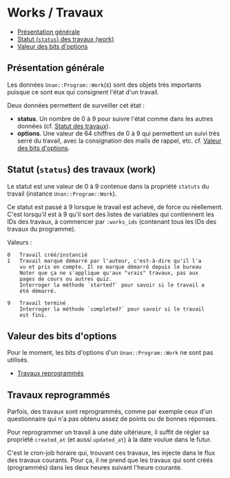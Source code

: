 # Works / Travaux

* [Présentation générale](#presentationgenerale)
* [Statut (`status`) des travaux (work)](#statutdutravail)
* [Valeur des bits d'options](#valeursbitsoptions)

<!-- -------------------------------------------------------------- -->

<a name='presentationgenerale'></a>

## Présentation générale

Les données `Unan::Program::Work`(s) sont des objets très importants puisque ce sont eux qui consignent l'état d'un travail.

Deux données permettent de surveiller cet état :

* **status**. Un nombre de 0 à 9 pour suivre l'état comme dans les autres données (cf. [Statut des travaux](#statutdutravail)).
* **options**. Une valeur de 64 chiffres de 0 à 9 qui permettent un suivi très serré du travail, avec la consignation des mails de rappel, etc. cf. [Valeur des bits d'options](#valeursbitsoptions).


<a name='statutdutravail'></a>

## Statut (`status`) des travaux (work)

Le statut est une valeur de 0 à 9 contenue dans la propriété `statuts` du travail (instance `Unan::Program::Work`).

Ce statut est passé à 9 lorsque le travail est achevé, de force ou réellement. C'est lorsqu'il est à 9 qu'il sort des listes de variables qui contiennent les IDs des travaux, à commencer par `:works_ids` (contenant tous les IDs des travaux du programme).

Valeurs :

    0   Travail créé/instancié
    1   Travail marqué démarré par l'auteur, c'est-à-dire qu'il l'a
        vu et pris en compte. Il se marque démarré depuis le bureau
        Noter que ça ne s'applique qu'aux "vrais" travaux, pas aux
        pages de cours ou autres quiz.
        Interroger la méthode `started?` pour savoir si le travail a
        été démarré.

    9   Travail terminé
        Interroger la méthode `completed?` pour savoir si le travail
        est fini.

<a name='valeursbitsoptions'></a>

## Valeur des bits d'options

Pour le moment, les bits d'options d'un `Unan::Program::Work` ne sont pas utilisés.

* [Travaux reprogrammés](#travauxreprogrammes)
<a name='travauxreprogrammes'></a>

## Travaux reprogrammés

Parfois, des travaux sont reprogrammés, comme par exemple ceux d'un questionnaire qui n'a pas obtenu assez de points ou de bonnes réponses.

Pour reprogrammer un travail à une date ultérieure, il suffit de régler sa propriété `created_at` (et aussi `updated_at`) à la date voulue dans le futur.

C'est le cron-job horaire qui, trouvant ces travaux, les injecte dans le flux des travaux courants. Pour ça, il ne prend que les travaux qui sont créés (programmés) dans les deux heures suivant l'heure courante.
